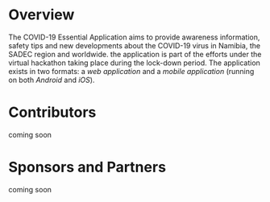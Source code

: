 # Overview
The COVID-19 Essential Application aims to provide awareness information, safety tips and new developments about the COVID-19 virus in Namibia, the SADEC region and worldwide. the application is part of the efforts under the virtual hackathon taking place during the lock-down period. The application exists in two formats: a *web application* and a *mobile application* (running on both _Android_ and _iOS_).

# Contributors
coming soon

# Sponsors and Partners
coming soon